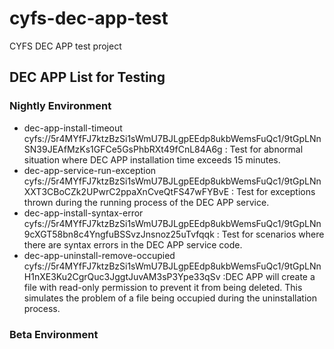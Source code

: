 # cyfs-dec-app-test
CYFS DEC APP test project

## DEC APP List for Testing

### Nightly Environment

+ dec-app-install-timeout cyfs://5r4MYfFJ7ktzBzSi1sWmU7BJLgpEEdp8ukbWemsFuQc1/9tGpLNnSN39JEAfMzKs1GFCe5GsPhbRXt49fCnL84A6g : Test for abnormal situation where DEC APP installation time exceeds 15 minutes.
+ dec-app-service-run-exception cyfs://5r4MYfFJ7ktzBzSi1sWmU7BJLgpEEdp8ukbWemsFuQc1/9tGpLNnXXT3CBoCZk2UPwrC2ppaXnCveQtFS47wFYBvE : Test for exceptions thrown during the running process of the DEC APP service.
+ dec-app-install-syntax-error cyfs://5r4MYfFJ7ktzBzSi1sWmU7BJLgpEEdp8ukbWemsFuQc1/9tGpLNn9cXGT58bn8c4YngfuBSSvzJnsnoz25uTvfqqk : Test for scenarios where there are syntax errors in the DEC APP service code.
+ dec-app-uninstall-remove-occupied cyfs://5r4MYfFJ7ktzBzSi1sWmU7BJLgpEEdp8ukbWemsFuQc1/9tGpLNnH1nXE3Ku2CgrQuc3JggtJuvAM3sP3Ype33qSv :DEC APP will create a file with read-only permission to prevent it from being deleted. This simulates the problem of a file being occupied during the uninstallation process.

### Beta Environment
